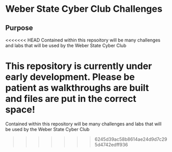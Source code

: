 # Weber State Cyber Club Challenges

## Purpose 

<<<<<<< HEAD
Contained within this repsoitory will be many challenges and labs that will be used by the Weber State Cyber Club

**This repository is currently under early development. Please be patient as walkthroughs are built and files are put in the correct space!**
=======
Contained within this repository will be many challenges and labs that will be used by the Weber State Cyber Club
>>>>>>> 6245d39ac58b8614ae24d9d7c295d4742edff936

